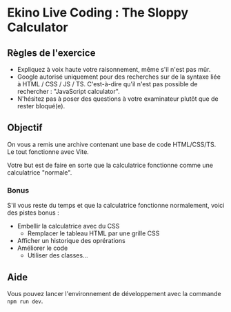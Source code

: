 # Ekino Live Coding : The Sloppy Calculator

## Règles de l'exercice

- Expliquez à voix haute votre raisonnement, même s'il n'est pas mûr.
- Google autorisé uniquement pour des recherches sur de la syntaxe liée à HTML / CSS / JS / TS. C'est-à-dire qu'il n'est pas possible de rechercher : "JavaScript calculator".
- N'hésitez pas à poser des questions à votre examinateur plutôt que de rester bloqué(e).

## Objectif

On vous a remis une archive contenant une base de code HTML/CSS/TS. Le tout fonctionne avec Vite.

Votre but est de faire en sorte que la calculatrice fonctionne comme une calculatrice "normale".

### Bonus

S'il vous reste du temps et que la calculatrice fonctionne normalement, voici des pistes bonus :

- Embellir la calculatrice avec du CSS
  - Remplacer le tableau HTML par une grille CSS
- Afficher un historique des oprérations
- Améliorer le code
  - Utiliser des classes...

## Aide

Vous pouvez lancer l'environnement de développement avec la commande `npm run dev`.
